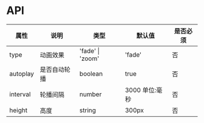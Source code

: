 # API

|    属性    |   说明   |    类型    |  默认值  | 是否必须 |
| --------- | ------- | --------- | ------- | -------  |
| type     | 动画效果 |   'fade' \| 'zoom'  | 'fade' | 否 |
| autoplay | 是否自动轮播 |  boolean   | true   | 否 |
| interval  | 轮播间隔 |  number   | 3000  单位:毫秒 | 否 |
| height    | 高度 |  string   | 300px | 否 |